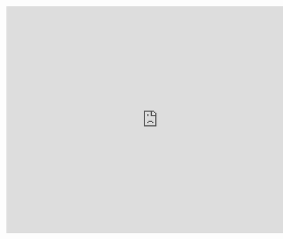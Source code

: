 <iframe src="https://calendar.google.com/calendar/embed?showTitle=0&amp;mode=AGENDA&amp;height=600&amp;wkst=2&amp;hl=en&amp;bgcolor=%23FFFFFF&amp;src=dk36splcaiarq22893mei8m15c%40group.calendar.google.com&amp;color=%23333333&amp;ctz=Europe%2FHelsinki" style="border-width:0" width="800" height="600" frameborder="0" scrolling="no"></iframe>
